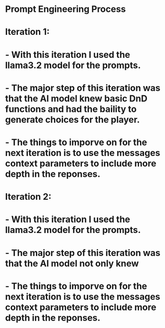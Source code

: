 # Prompt Engineering Process
# 
#
#
# Iteration 1:
# - With this iteration I used the llama3.2 model for the prompts.
# - The major step of this iteration was that the AI model knew basic DnD functions and had the baility to generate choices for the player.
# - The things to imporve on for the next iteration is to use the messages context parameters to include more depth in the reponses.
#
#
# Iteration 2:
# - With this iteration I used the llama3.2 model for the prompts.
# - The major step of this iteration was that the AI model not only knew 
# - The things to imporve on for the next iteration is to use the messages context parameters to include more depth in the reponses.
#
#
#
#
#
#
#
#
#
#
#

